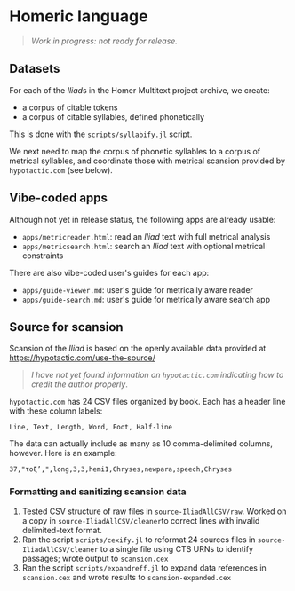 # Homeric language

> *Work in progress: not ready for release.*



## Datasets

For each of the *Iliad*s in the Homer Multitext project archive, we create:

- a corpus of citable tokens
- a corpus of citable syllables, defined phonetically


This is done with the `scripts/syllabify.jl` script.

We next need to map the corpus of phonetic syllables to a corpus of metrical syllables, and coordinate those with metrical scansion provided by `hypotactic.com` (see below).

## Vibe-coded apps


Although not yet in release status, the following apps are already usable:

- `apps/metricreader.html`: read an *Iliad* text with full metrical analysis
- `apps/metricsearch.html`: search  an *Iliad* text with optional metrical constraints


There are also vibe-coded user's guides for each app:

- `apps/guide-viewer.md`: user's guide for metrically aware reader
- `apps/guide-search.md`: user's guide for metrically aware search app

## Source for scansion

Scansion of the *Iliad* is based on the openly available data provided at https://hypotactic.com/use-the-source/

> *I have not yet found information on `hypotactic.com` indicating how to credit the author properly*.


`hypotactic.com` has 24 CSV files organized by book.  Each has a header line with these column labels:

`Line, Text, Length, Word, Foot, Half-line`

The data can actually include as many as 10 comma-delimited columns, however. Here is an example:

`37,"τοξ’,",long,3,3,hemi1,Chryses,newpara,speech,Chryses`


### Formatting and sanitizing scansion data

1. Tested CSV structure of raw files in `source-IliadAllCSV/raw`. Worked on a copy in `source-IliadAllCSV/cleaner`to correct lines with invalid delimited-text format.
2. Ran the script `scripts/cexify.jl` to reformat 24 sources files in `source-IliadAllCSV/cleaner` to a single file using CTS URNs to identify passages; wrote output to `scansion.cex`  
3. Ran the script `scripts/expandreff.jl` to expand data references in `scansion.cex` and wrote results to `scansion-expanded.cex`